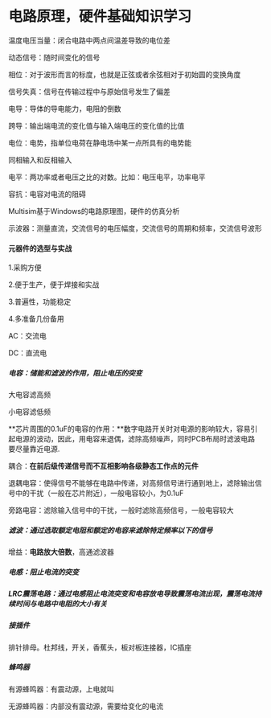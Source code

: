# 电路原理，硬件基础知识学习



温度电压当量：闭合电路中两点间温差导致的电位差

动态信号：随时间变化的信号

相位：对于波形而言的标度，也就是正弦或者余弦相对于初始圆的变换角度

信号失真：信号在传输过程中与原始信号发生了偏差

电导：导体的导电能力，电阻的倒数

跨导：输出端电流的变化值与输入端电压的变化值的比值

电位：电势，指单位电荷在静电场中某一点所具有的电势能

同相输入和反相输入

电平：两功率或者电压之比的对数。比如：电压电平，功率电平

容抗：电容对电流的阻碍



Multisim基于Windows的电路原理图，硬件的仿真分析

示波器：测量直流，交流信号的电压幅度，交流信号的周期和频率，交流信号波形

#### 元器件的选型与实战

1.采购方便

2.便于生产，便于焊接和实战

3.普遍性，功能稳定

4.多准备几份备用

AC：交流电

DC：直流电



##### 电容：储能和滤波的作用，阻止电压的突变

大电容滤高频

小电容滤低频

**芯片周围的0.1uF的电容的作用：**数字电路开关时对电源的影响较大，容易引起电源的波动，因此，用电容来退偶，滤除高频噪声，同时PCB布局时滤波电路要尽量靠近电源.

耦合：**在前后级传递信号而不互相影响各级静态工作点的元件**

退耦电容：使得信号不能够在电路中传递，对高频信号进行通到地上，滤除输出信号中的干扰（一般在芯片附近），一般电容较小，为0.1uF

旁路电容：滤除输入信号中的干扰，一般时滤除高频信号，一般电容较大

##### 滤波：通过选取额定电阻和额定的电容来滤除特定频率以下的信号

增益：**电路放大倍数**，高通滤波器



##### 电感：阻止电流的突变

##### LRC震荡电路：通过电感阻止电流突变和电容放电导致震荡电流出现，震荡电流持续时间与电路中电阻的大小有关

##### 接插件

排针排母。杜邦线，开关，香蕉头，板对板连接器，IC插座

##### 蜂鸣器

有源蜂鸣器：有震动源，上电就叫

无源蜂鸣器：内部没有震动源，需要给变化的电流

